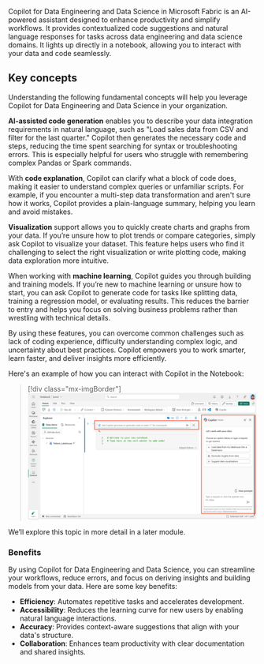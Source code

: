 Copilot for Data Engineering and Data Science in Microsoft Fabric is an AI-powered assistant designed to enhance productivity and simplify workflows. It provides contextualized code suggestions and natural language responses for tasks across data engineering and data science domains. It lights up directly in a notebook, allowing you to interact with your data and code seamlessly.

## Key concepts

Understanding the following fundamental concepts will help you leverage Copilot for Data Engineering and Data Science in your organization.

**AI-assisted code generation** enables you to describe your data integration requirements in natural language, such as "Load sales data from CSV and filter for the last quarter." Copilot then generates the necessary code and steps, reducing the time spent searching for syntax or troubleshooting errors. This is especially helpful for users who struggle with remembering complex Pandas or Spark commands.

With **code explanation**, Copilot can clarify what a block of code does, making it easier to understand complex queries or unfamiliar scripts. For example, if you encounter a multi-step data transformation and aren't sure how it works, Copilot provides a plain-language summary, helping you learn and avoid mistakes.

**Visualization** support allows you to quickly create charts and graphs from your data. If you’re unsure how to plot trends or compare categories, simply ask Copilot to visualize your dataset. This feature helps users who find it challenging to select the right visualization or write plotting code, making data exploration more intuitive.

When working with **machine learning**, Copilot guides you through building and training models. If you’re new to machine learning or unsure how to start, you can ask Copilot to generate code for tasks like splitting data, training a regression model, or evaluating results. This reduces the barrier to entry and helps you focus on solving business problems rather than wrestling with technical details.

By using these features, you can overcome common challenges such as lack of coding experience, difficulty understanding complex logic, and uncertainty about best practices. Copilot empowers you to work smarter, learn faster, and deliver insights more efficiently.

Here's an example of how you can interact with Copilot in the Notebook:

> [!div class="mx-imgBorder"]
> [![Screenshot of copilot in a Fabric Notebook.](../media/copilot-notebook.png)](../media/copilot-notebook.png#lightbox)

We’ll explore this topic in more detail in a later module.

### Benefits

By using Copilot for Data Engineering and Data Science, you can streamline your workflows, reduce errors, and focus on deriving insights and building models from your data. Here are some key benefits:

- **Efficiency**: Automates repetitive tasks and accelerates development.  
- **Accessibility**: Reduces the learning curve for new users by enabling natural language interactions.  
- **Accuracy**: Provides context-aware suggestions that align with your data's structure.  
- **Collaboration**: Enhances team productivity with clear documentation and shared insights.

